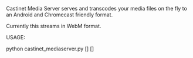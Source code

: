 Castinet Media Server serves and transcodes your media files on the fly to an
Android and Chromecast friendly format.

Currently this streams in WebM format.

USAGE:

python castinet_mediaserver.py [<Path to media>] [<Port>]


